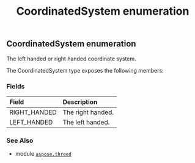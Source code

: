 ﻿---
title: CoordinatedSystem enumeration
second_title: Aspose.3D for Python via .NET API References
description: 
type: docs
weight: 240
url: /python-net/aspose.threed/coordinatedsystem/
is_root: false
---

## CoordinatedSystem enumeration

The left handed or right handed coordinate system.



The CoordinatedSystem type exposes the following members:

### Fields
| Field | Description |
| :- | :- |
| RIGHT_HANDED | The right handed. |
| LEFT_HANDED | The left handed. |



### See Also
* module [`aspose.threed`](..)
